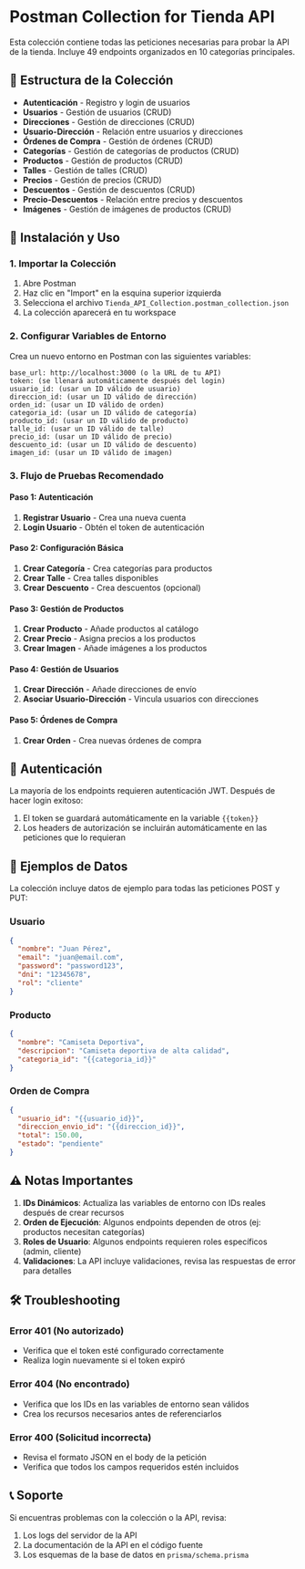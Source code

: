 # Postman Collection for Tienda API

Esta colección contiene todas las peticiones necesarias para probar la API de la tienda. Incluye 49 endpoints organizados en 10 categorías principales.

## 📁 Estructura de la Colección

- **Autenticación** - Registro y login de usuarios
- **Usuarios** - Gestión de usuarios (CRUD)
- **Direcciones** - Gestión de direcciones (CRUD)
- **Usuario-Dirección** - Relación entre usuarios y direcciones
- **Órdenes de Compra** - Gestión de órdenes (CRUD)
- **Categorías** - Gestión de categorías de productos (CRUD)
- **Productos** - Gestión de productos (CRUD)
- **Talles** - Gestión de talles (CRUD)
- **Precios** - Gestión de precios (CRUD)
- **Descuentos** - Gestión de descuentos (CRUD)
- **Precio-Descuentos** - Relación entre precios y descuentos
- **Imágenes** - Gestión de imágenes de productos (CRUD)

## 🚀 Instalación y Uso

### 1. Importar la Colección

1. Abre Postman
2. Haz clic en "Import" en la esquina superior izquierda
3. Selecciona el archivo `Tienda_API_Collection.postman_collection.json`
4. La colección aparecerá en tu workspace

### 2. Configurar Variables de Entorno

Crea un nuevo entorno en Postman con las siguientes variables:

```
base_url: http://localhost:3000 (o la URL de tu API)
token: (se llenará automáticamente después del login)
usuario_id: (usar un ID válido de usuario)
direccion_id: (usar un ID válido de dirección)
orden_id: (usar un ID válido de orden)
categoria_id: (usar un ID válido de categoría)
producto_id: (usar un ID válido de producto)
talle_id: (usar un ID válido de talle)
precio_id: (usar un ID válido de precio)
descuento_id: (usar un ID válido de descuento)
imagen_id: (usar un ID válido de imagen)
```

### 3. Flujo de Pruebas Recomendado

#### Paso 1: Autenticación
1. **Registrar Usuario** - Crea una nueva cuenta
2. **Login Usuario** - Obtén el token de autenticación

#### Paso 2: Configuración Básica
1. **Crear Categoría** - Crea categorías para productos
2. **Crear Talle** - Crea talles disponibles
3. **Crear Descuento** - Crea descuentos (opcional)

#### Paso 3: Gestión de Productos
1. **Crear Producto** - Añade productos al catálogo
2. **Crear Precio** - Asigna precios a los productos
3. **Crear Imagen** - Añade imágenes a los productos

#### Paso 4: Gestión de Usuarios
1. **Crear Dirección** - Añade direcciones de envío
2. **Asociar Usuario-Dirección** - Vincula usuarios con direcciones

#### Paso 5: Órdenes de Compra
1. **Crear Orden** - Crea nuevas órdenes de compra

## 🔑 Autenticación

La mayoría de los endpoints requieren autenticación JWT. Después de hacer login exitoso:

1. El token se guardará automáticamente en la variable `{{token}}`
2. Los headers de autorización se incluirán automáticamente en las peticiones que lo requieran

## 📝 Ejemplos de Datos

La colección incluye datos de ejemplo para todas las peticiones POST y PUT:

### Usuario
```json
{
  "nombre": "Juan Pérez",
  "email": "juan@email.com",
  "password": "password123",
  "dni": "12345678",
  "rol": "cliente"
}
```

### Producto
```json
{
  "nombre": "Camiseta Deportiva",
  "descripcion": "Camiseta deportiva de alta calidad",
  "categoria_id": "{{categoria_id}}"
}
```

### Orden de Compra
```json
{
  "usuario_id": "{{usuario_id}}",
  "direccion_envio_id": "{{direccion_id}}",
  "total": 150.00,
  "estado": "pendiente"
}
```

## ⚠️ Notas Importantes

1. **IDs Dinámicos**: Actualiza las variables de entorno con IDs reales después de crear recursos
2. **Orden de Ejecución**: Algunos endpoints dependen de otros (ej: productos necesitan categorías)
3. **Roles de Usuario**: Algunos endpoints requieren roles específicos (admin, cliente)
4. **Validaciones**: La API incluye validaciones, revisa las respuestas de error para detalles

## 🛠️ Troubleshooting

### Error 401 (No autorizado)
- Verifica que el token esté configurado correctamente
- Realiza login nuevamente si el token expiró

### Error 404 (No encontrado)
- Verifica que los IDs en las variables de entorno sean válidos
- Crea los recursos necesarios antes de referenciarlos

### Error 400 (Solicitud incorrecta)
- Revisa el formato JSON en el body de la petición
- Verifica que todos los campos requeridos estén incluidos

## 📞 Soporte

Si encuentras problemas con la colección o la API, revisa:
1. Los logs del servidor de la API
2. La documentación de la API en el código fuente
3. Los esquemas de la base de datos en `prisma/schema.prisma`